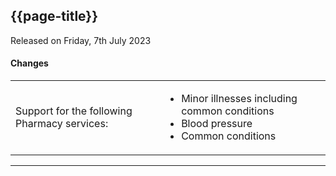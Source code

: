## {{page-title}}

<span class="nhsd-a-tag nhsd-a-tag--bg-light-blue">Released on Friday, 7th July 2023</span>

#### Changes

<table data-responsive>
    <tbody>
        <!-- initial version -->
        <tr>
            <td class="nhsd-m-table__highlighted-items">Support for the following Pharmacy services:</td>
            <td>
                <ul>
                    <li>Minor illnesses including common conditions</li>
                    <li>Blood pressure</li>
                    <li>Common conditions</li>
                </ul>
            </td>
        </tr>
    </tbody>
</table>


---